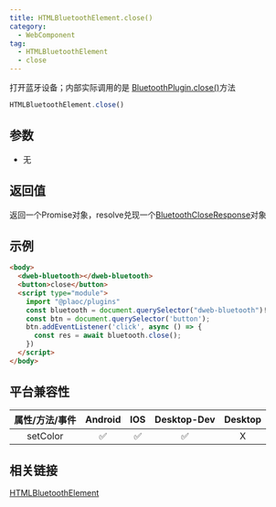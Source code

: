 ```yaml
---
title: HTMLBluetoothElement.close()
category:
  - WebComponent 
tag:
  - HTMLBluetoothElement
  - close 
---
```


打开蓝牙设备；内部实际调用的是 [BluetoothPlugin.close()](../../plugin/bluetooth/close.md)方法

```js
HTMLBluetoothElement.close()
```

## 参数

  - 无

## 返回值

  返回一个Promise对象，resolve兑现一个[BluetoothCloseResponse](../../interface/bluetooth-close-response.md)对象


## 示例
```html
<body>
  <dweb-bluetooth></dweb-bluetooth>
  <button>close</button>
  <script type="module">
    import "@plaoc/plugins"
    const bluetooth = document.querySelector("dweb-bluetooth")!
    const btn = document.querySelector('button');
    btn.addEventListener('click', async () => {
      const res = await bluetooth.close();
    })
  </script>
</body>
```

## 平台兼容性

| 属性/方法/事件 | Android | IOS | Desktop-Dev | Desktop |
|:------------:|:-------:|:---:|:-----------:|:-------:|
| setColor     | ✅       | ✅  | ✅          | X       |

## 相关链接
[HTMLBluetoothElement](./index.md)


